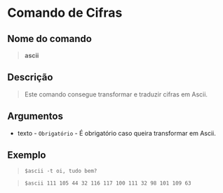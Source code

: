 # Comando de Cifras

## Nome do comando
> **ascii**

## Descrição
> Este comando consegue transformar e traduzir cifras em Ascii.

## Argumentos
- texto - `Obrigatório` - É obrigatório caso queira transformar em Ascii.

## Exemplo
> `$ascii -t oi, tudo bem?`

> `$ascii 111 105 44 32 116 117 100 111 32 98 101 109 63`